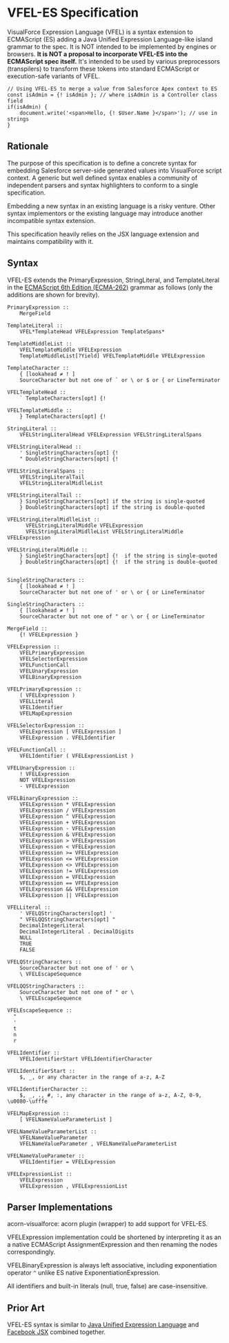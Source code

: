 # VFEL-ES Specification

VisualForce Expression Language (VFEL) is a syntax extension to ECMAScript (ES) adding a Java Unified Expression Language-like island grammar to the spec. It is NOT intended to be implemented by engines or browsers. **It is NOT a proposal to incorporate VFEL-ES into the ECMAScript spec itself.** It's intended to be used by various preprocessors (transpilers) to transform these tokens into standard ECMAScript or execution-safe variants of VFEL.

```
// Using VFEL-ES to merge a value from Salesforce Apex context to ES
const isAdmin = {! isAdmin }; // where isAdmin is a Controller class field
if(isAdmin) {
    document.write('<span>Hello, {! $User.Name }</span>'); // use in strings
}
```

## Rationale

The purpose of this specification is to define a concrete syntax for embedding Salesforce server-side generated values into VisualForce script context. A generic but well defined syntax enables a community of independent parsers and syntax highlighters to conform to a single specification.

Embedding a new syntax in an existing language is a risky venture. Other syntax implementors or the existing language may introduce another incompatible syntax extension.

This specification heavily relies on the JSX language extension and maintains compatibility with it.

## Syntax

VFEL-ES extends the PrimaryExpression, StringLiteral, and TemplateLiteral in the [ECMAScript 6th Edition (ECMA-262)](https://tc39.github.io/ecma262/) grammar as follows (only the additions are shown for brevity).

```
PrimaryExpression ::
    MergeField

TemplateLiteral ::
    VFEL*TemplateHead VFELExpression TemplateSpans*

TemplateMiddleList ::
    VFELTemplateMiddle VFELExpression
    TemplateMiddleList[?Yield] VFELTemplateMiddle VFELExpression

TemplateCharacter ::
    { [lookahead ≠ ! ]
    SourceCharacter but not one of ` or \ or $ or { or LineTerminator

VFELTemplateHead ::
    ` TemplateCharacters[opt] {!

VFELTemplateMiddle ::
    } TemplateCharacters[opt] {!

StringLiteral ::
    VFELStringLiteralHead VFELExpression VFELStringLiteralSpans

VFELStringLiteralHead ::
    ' SingleStringCharacters[opt] {!
    " DoubleStringCharacters[opt] {!

VFELStringLiteralSpans ::
    VFELStringLiteralTail
    VFELStringLiteralMidlleList

VFELStringLiteralTail ::
    } SingleStringCharacters[opt] if the string is single-quoted
    } DoubleStringCharacters[opt] if the string is double-quoted

VFELStringLiteralMidlleList ::
      VFELStringLiteralMiddle VFELExpression
      VFELStringLiteralMidlleList VFELStringLiteralMiddle VFELExpression

VFELStringLiteralMiddle ::
    } SingleStringCharacters[opt] {!  if the string is single-quoted
    } DoubleStringCharacters[opt] {!  if the string is double-quoted


SingleStringCharacters ::
    { [lookahead ≠ ! ]
    SourceCharacter but not one of ' or \ or { or LineTerminator

SingleStringCharacters ::
    { [lookahead ≠ ! ]
    SourceCharacter but not one of " or \ or { or LineTerminator

MergeField ::
    {! VFELExpression }

VFELExpression ::
    VFELPrimaryExpression
    VFELSelectorExpression
    VFELFunctionCall
    VFELUnaryExpression
    VFELBinaryExpression

VFELPrimaryExpression ::
    ( VFELExpression )
    VFELLiteral
    VFELIdentifier
    VFELMapExpression

VFELSelectorExpression ::
    VFELExpression [ VFELExpression ]
    VFELExpression . VFELIdentifier

VFELFunctionCall ::
    VFELIdentifier ( VFELExpressionList )

VFELUnaryExpression ::
    ! VFELExpression
    NOT VFELExpression
    - VFELExpression

VFELBinaryExpression ::
    VFELExpression * VFELExpression
    VFELExpression / VFELExpression
    VFELExpression ^ VFELExpression
    VFELExpression + VFELExpression
    VFELExpression - VFELExpression
    VFELExpression & VFELExpression
    VFELExpression > VFELExpression
    VFELExpression < VFELExpression
    VFELExpression >= VFELExpression
    VFELExpression <= VFELExpression
    VFELExpression <> VFELExpression
    VFELExpression != VFELExpression
    VFELExpression = VFELExpression
    VFELExpression == VFELExpression
    VFELExpression && VFELExpression
    VFELExpression || VFELExpression

VFELLiteral ::
    ' VFELQStringCharacters[opt] '
    " VFELQQStringCharacters[opt] "
    DecimalIntegerLiteral
    DecimalIntegerLiteral . DecimalDigits
    NULL
    TRUE
    FALSE

VFELQStringCharacters ::
    SourceCharacter but not one of ' or \
    \ VFELEscapeSequence

VFELQQStringCharacters ::
    SourceCharacter but not one of " or \
    \ VFELEscapeSequence        

VFELEscapeSequence ::
  "
  '
  t
  n
  r

VFELIdentifier ::
    VFELIdentifierStart VFELIdentifierCharacter

VFELIdentifierStart ::
    $, _, or any character in the range of a-z, A-Z

VFELIdentifierCharacter ::
    $, _, ., #, :, any character in the range of a-z, A-Z, 0-9, \u0080-\ufffe

VFELMapExpression ::
    [ VFELNameValueParameterList ]

VFELNameValueParameterList ::
    VFELNameValueParameter
    VFELNameValueParameter , VFELNameValueParameterList

VFELNameValueParameter ::
    VFELIdentifier = VFELExpression

VFELExpressionList ::
    VFELExpression
    VFELExpression , VFELExpressionList
```

## Parser Implementations

acorn-visualforce: acorn plugin (wrapper) to add support for VFEL-ES.

VFELExpression implementation could be shortened by interpreting it as an a native ECMAScript AssignmentExpression and then renaming the nodes correspondingly.

VFELBinaryExpression is always left associative, including exponentiation operator `^` unlike ES native ExponentiationExpression.

All identifiers and built-in literals (null, true, false) are case-insensitive.

## Prior Art

VFEL-ES syntax is similar to [Java Unified Expression Language](https://en.wikipedia.org/wiki/Unified_Expression_Language) and [Facebook JSX](https://facebook.github.io/jsx/) combined together.
